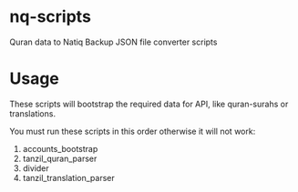 # nq-scripts
Quran data to Natiq Backup JSON file converter scripts

# Usage
These scripts will bootstrap the required data for API, like quran-surahs or translations.

You must run these scripts in this order otherwise it will not work:

1. accounts_bootstrap
2. tanzil_quran_parser
3. divider
4. tanzil_translation_parser
